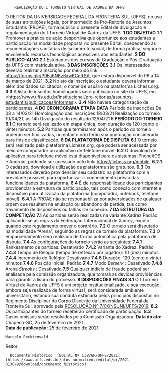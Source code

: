         REALIZAÇÃO DO I TORNEIO VIRTUAL DE XADREZ DA UFFS  

 O REITOR DA UNIVERSIDADE FEDERAL DA FRONTEIRA SUL (UFFS), no uso de suas atribuições legais, por intermédio da Pró-Reitoria de Assuntos Estudantis (PROAE), torna público o presente Edital de divulgação e regulamentação do I Torneio Virtual de Xadrez da UFFS.  **1 DO OBJETIVO** **1.1**  Promover a prática de ação desportiva que oportunize aos estudantes a participação na modalidade proposta no presente Edital, obedecendo às recomendações sanitárias de isolamento social, de forma prática, segura e envolvendo recursos tecnológicos acessíveis aos estudantes.  **2 DO PÚBLICO-ALVO** **2.1**  Estudantes dos cursos de Graduação e Pós-Graduação da UFFS com matrícula ativa.  **3 DAS INSCRIÇÕES** **3.1**  Os interessados deverão realizar a inscrição por meio do link https://forms.gle/P9Fa6NKz6xwKCnRSA, que estará disponível de 08 a 14 de março de 2021. **3.2**  No ato da inscrição, o estudante deverá informar além dos dados solicitados, o nome de usuário na plataforma Lichess.org. **3.3**  A lista de inscritos homologados será publicada no site da UFFS, em <<https://www.uffs.edu.br/institucional/pro-reitorias/assuntos-estudantis/publicacoes/informes>>. **3.4**  Não haverá categorização de participantes.  **4 DO CRONOGRAMA**     **ETAPA**   **DATA**     Período de inscrições   De 08 a 14/03/21     Homologação das inscrições   18/03/21     Realização do torneio   10/04/21, às 14h     Divulgação do resultado   12/04/21      **5 PERÍODO DO TORNEIO** **5.1**  O torneio será realizado em etapa única, com duração de 120 (cento e vinte) minutos. **5.2**  Partidas que terminarem após o período do torneio poderão ser finalizadas, no entanto não terão sua pontuação considerada para fins de classificação.  **6 DA PLATAFORMA DE DISPUTA** **6.1**  O torneio será realizado pela plataforma Lichess.org, que poderá ser acessada por meio de computador ou aplicativo de telefone móvel. **6.2**  O download de aplicativo para telefone móvel está disponível para os sistemas iPhone/iOS e Android, podendo ser acessado pelo link: <https://lichess.org/mobile>. **6.2.1**  O cadastro, download e utilização da plataforma são gratuitos. **6.3**  Os interessados deverão providenciar seu cadastro na plataforma com a brevidade possível, para oportunizar o conhecimento prévio das funcionalidades da plataforma. **6.4**  É de responsabilidade dos participantes providenciar a estrutura de participação, tais como conexão com internet e dispositivo para utilização da plataforma (computador, notebook, telefone móvel). **6.4.1**  A PROAE não se responsabiliza por adversidades de qualquer ordem que resultem na anulação ou abandono da partida, tais como travamento de dispositivos ou falhas de conexão.  **7 DA ESTRUTURA DA COMPETIÇÃO** **7.1**  As partidas serão realizadas na variante Xadrez Padrão aplicando-se as regras da Federação Internacional de Xadrez, exceto quando este regulamento prever o contrário. **7.2**  O torneio será disputado na modalidade “Arena”, seguindo as regras de torneio da plataforma. **7.3**  O emparceiramento será realizado de forma automática pela plataforma de disputa. **7.4**  As configurações do torneio serão as seguintes: **7.4.1**  Rankeamento de partidas: Desativado **7.4.2**  Variante do Xadrez: Padrão **7.4.3**  Tempo de Relógio (tempo de reflexão por jogador): 10 (dez) minutos **7.4.4**  Incremento do Relógio: Desativado **7.4.5**  Duração: 120 (cento e vinte) minutos **7.4.6**  Posição Inicial: Padrão **7.4.7**  Modo *Berserk* : Desativado **7.4.8**  Arena *Streaks* : Desativado **7.5**  Qualquer indício de fraude poderá ser analisada pela comissão organizadora, que tomará as devidas providências para garantir a lisura do processo.  **8 DISPOSIÇÕES FINAIS** **8.1**  O I Torneio Virtual de Xadrez da UFFS é um projeto institucionalizado, e sua execução, embora seja realizada de forma virtual, será considerada ambiente universitário, estando sua conduta estimada pelos princípios dispostos no Regimento Disciplinar do Corpo Discente da Universidade Federal da Fronteira Sul, aprovado pela [RESOLUÇÃO Nº 7/CONSUNI/UFFS/2019](https://www.uffs.edu.br/atos-normativos/resolucao/consuni/2019-0007). **8.2**  Os participantes do torneio receberão certificado de participação. **8.3**  Casos omissos serão resolvidos pela Comissão Organizadora.      **Data do ato:** Chapecó-SC, 25 de fevereiro de 2021.   
 **Data de publicação:**  25 de fevereiro de 2021. 

    Marcelo Recktenvald   
 Reitor 

      Documento Histórico  [EDITAL Nº 138/GR/UFFS/2021](https://www.uffs.edu.br/atos-normativos/edital/gr/2021-0138/@@download/documento_historico)     
      